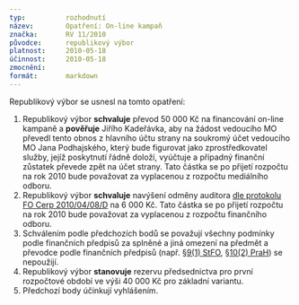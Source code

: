 ```yaml
---
typ:          rozhodnutí
název:        Opatření: On-line kampaň
značka:       RV 11/2010
původce:      republikový výbor
platnost:     2010-05-18
účinnost:     2010-05-18
zmocnění:     
formát:       markdown
---
```


Republikový výbor se usnesl na tomto opatření:

1. Republikový výbor **schvaluje** převod 50 000 Kč na financování on-line kampaně a **pověřuje** Jiřího Kadeřávka, aby na žádost vedoucího MO převedl tento obnos z hlavního účtu strany na soukromý účet vedoucího MO Jana Podhajského, který bude figurovat jako zprostředkovatel služby, jejíž poskytnutí řádně doloží, vyúčtuje a případný finanční zůstatek převede zpět na účet strany. Tato částka se po přijetí rozpočtu na rok 2010 bude považovat za vyplacenou z rozpočtu mediálního odboru.
2. Republikový výbor **schvaluje** navýšení odměny auditora [dle protokolu FO Cerp 2010/04/08/D](http://www.pirati.cz/fo/cerp20100408d#c2_a0financni_odbor_odmena_auditora) na 6 000 Kč. Tato částka se po přijetí rozpočtu na rok 2010 bude považovat za vyplacenou z rozpočtu finančního odboru.
3. Schválením podle předchozích bodů se považují všechny podmínky podle finančních předpisů za splněné a jiná omezení na předmět a převodce podle finančních předpisů (např. [§9(1) StFO](http://www.pirati.cz/rules/stfo#odpovednost_za_skodu), [§10(2) PraH](http://www.pirati.cz/rules/prah#bankovni_ucty)) se nepoužijí.
4. Republikový výbor **stanovuje** rezervu předsednictva pro první rozpočtové období ve výši 40 000 Kč pro základní variantu.
5. Předchozí body účinkují vyhlášením.

